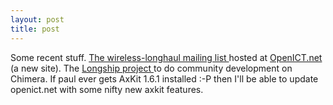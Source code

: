 ```yaml
---
layout: post
title: post 
---
```

<p>Some recent stuff. <a href="http://openict.net/projects/wireless-longhaul/">The wireless-longhaul mailing list </a>hosted at <a href="http://openict.net/">OpenICT.net </a>(a new site). The <a href="http://longship.sourceforge.net/">Longship project </a>to do community development on Chimera. If paul ever gets AxKit 1.6.1 installed :-P then I'll be able to update openict.net with some nifty new axkit features. </p>
